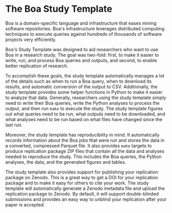 # The Boa Study Template

Boa is a domain-specific language and infrastructure that eases mining software repositories. Boa's infrastructure leverages distributed computing techniques to execute queries against hundreds of thousands of software projects very efficiently.

Boa's Study Template was designed to aid researchers who want to use Boa in a research study.  The goal was two-fold: first, to make it easier to write, run, and process Boa queries and outputs, and second, to enable better replication of research.

To accomplish these goals, the study template automatically manages a lot of the details such as when to run a Boa query, when to download its results, and automatic conversion of the output to CSV.  Additionally, the study template provides some helper functions in Python to make it easier to analyze that data.  Generally, researchers using the study template simply need to write their Boa queries, write the Python analyses to process the output, and then run `make` to execute the study.  The study template figures out what queries need to be run, what outputs need to be downloaded, and what analyses need to be run based on what files have changed since the last run.

Moreover, the study template has reproducibility in mind.  It automatically records information about the Boa jobs that were run and stores the data in a converted, compressed Parquet file.  It also provides `make` targets to produce replication package ZIP files that contain all the data and analyses needed to reproduce the study.  This includes the Boa queries, the Python analyses, the data, and the generated figures and tables.

The study template also provides support for publishing your replication package on Zenodo.  This is a great way to get a DOI for your replication package and to make it easy for others to cite your work.  The study template will automatically generate a Zenodo metadata file and upload the replication package to Zenodo.  By default, it will support double-blinded submissions and provides an easy way to unblind your replication after your paper is accepted.
